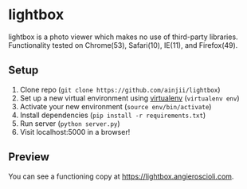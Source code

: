 # lightbox

lightbox is a photo viewer which makes no use of third-party libraries. Functionality tested on Chrome(53), Safari(10), IE(11), and Firefox(49).

## Setup
1. Clone repo (`git clone https://github.com/ainjii/lightbox`)
2. Set up a new virtual environment using [virtualenv](https://virtualenv.pypa.io/en/stable) (`virtualenv env`)
3. Activate your new environment (`source env/bin/activate`)
4. Install dependencies (`pip install -r requirements.txt`)
5. Run server (`python server.py`)
6. Visit localhost:5000 in a browser!

## Preview
You can see a functioning copy at https://lightbox.angieroscioli.com.
